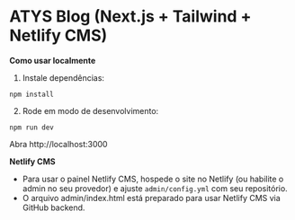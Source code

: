 
# ATYS Blog (Next.js + Tailwind + Netlify CMS)

**Como usar localmente**

1. Instale dependências:
```
npm install
```
2. Rode em modo de desenvolvimento:
```
npm run dev
```
Abra http://localhost:3000

**Netlify CMS**
- Para usar o painel Netlify CMS, hospede o site no Netlify (ou habilite o admin no seu provedor) e ajuste `admin/config.yml` com seu repositório.
- O arquivo admin/index.html está preparado para usar Netlify CMS via GitHub backend.

